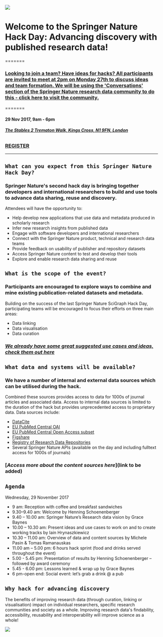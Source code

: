 
![](http://resource-cms.springer.com/springer-cms/rest/v1/content/12037160/data/v1)


# Welcome to the **Springer Nature Hack Day: Advancing discovery with published research data**!
=======

### [**Looking to join a team? Have ideas for hacks? All participants are invited to meet at 2pm on Monday 27th to discuss ideas and team formation. We will be using the 'Conversations' section of the Springer Nature research data community to do this - click here to visit the community.**](https://researchdata.springernature.com/users/69154-springer-nature/posts/21380-hack-day-advancing-discovery-with-published-research-data)

=======

#### **29 Nov 2017, 9am - 6pm**
###### [***The Stables 2 Trematon Walk, Kings Cross, N1 9FN, London***](https://goo.gl/maps/7zAo98pSzB82)
### [**REGISTER**](https://www.eventbrite.co.uk/e/springer-nature-hack-day-advancing-discovery-with-published-research-data-tickets-38704016756)

***

## `What can you expect from this Springer Nature Hack Day?`

### Springer Nature's second hack day is bringing together developers and international researchers to build and use tools to advance data sharing, reuse and discovery.
Attendees will have the opportunity to:
- Help develop new applications that use data and metadata produced in scholarly research
- Infer new research insights from published data
- Engage with software developers and international researchers
- Connect with the Springer Nature product, technical and research data teams
- Provide feedback on usability of publisher and repository datasets
- Access Springer Nature content to test and develop their tools
- Explore and enable research data sharing and reuse


## `What is the scope of the event?`

### Participants are encouraged to explore ways to combine and mine existing publication-related datasets and metadata.

Building on the success of the last Springer Nature SciGraph Hack Day, participating teams will be encouraged to focus their efforts on three main areas:
- Data linking
- Data visualisation
- Data curation

### [***We already have some great suggested use cases and ideas, check them out here***](https://github.com/SN-HackDay/Advancing-discovery-with-research-data/blob/master/USE_CASES_AND_IDEAS.md)

## `What data and systems will be available?`

### We have a number of internal and external data sources which can be utilised during the hack.

Combined these sources provides access to data for 1000s of journal articles and associated data. Access to internal data sources is limited to the duration of the hack but provides unprecedented access to proprietary data. 
Data sources include:
- [DataCite](https://api.datacite.org/) 
- [EU PubMed Central OAI](https://europepmc.org/OaiService)
- [EU PubMed Central Open Access subset](https://www.ncbi.nlm.nih.gov/pmc/tools/openftlist/)
- [Figshare](https://docs.figshare.com/)
- [Registry of Research Data Repositories](https://www.re3data.org/api/doc)
- Several Springer Nature APIs (available on the day and including fulltext access for 1000s of journals)

### [***Access more about the content sources here***](link to be added)

## `Agenda`
Wednesday, 29 November 2017
	
- 9 am: Reception with coffee and breakfast sandwiches
- 9.30–9.40 am: Welcome by Henning Schoenenberger
- 9.40 – 10.00 am: Springer Nature’s Research data vision by Grace Baynes
- 10.00 – 10.30 am:	Present ideas and use cases to work on  and to create working tracks by Iain Hrynaszkiewicz
- 10.30 – 11.00 am: Overview of data and content sources by Michele Pasin & Tomas Ramanauskas
- 11.00 am – 5.00 pm: 6 hours hack sprint (food and drinks served throughout the event)
- 5.00 - 5.45 pm: Presentation of results by Henning Schoenenberger – followed by award ceremony
- 5.45 - 6.00 pm: Lessons learned & wrap up by Grace Baynes
- 6 pm-open end: Social event: let’s grab a drink @ a pub

## `Why hack for advancing discovery`
The benefits of improving research data (through curation, linking or visualisation) impact on individual researchers, specific research communities and society as a whole. Improving research data's findability, accessibility, reusability and interoperability will improve science as a whole!

![](http://resource-cms.springer.com/springer-cms/rest/v1/content/15157986/data/v3)
